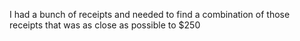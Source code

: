 I had a bunch of receipts and needed to find a combination of those receipts that was as close as possible to $250
